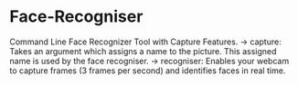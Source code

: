 # Face-Recogniser
Command Line Face Recognizer Tool with Capture Features.
-> capture:
	Takes an argument <identity> which assigns a name to the picture.
	This assigned name is used by the face recogniser.
-> recogniser:
	Enables your webcam to capture frames (3 frames per second) and identifies faces in real time.


